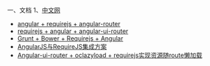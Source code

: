 一、文档
1、[中文网](http://www.requirejs.cn/)

- [angular + requirejs + angular-router](http://www.cnblogs.com/kenkofox/p/4643760.html)
- [requirejs + angular + angular-ui-router](http://www.open-open.com/lib/view/open1413189699875.html)
- [Grunt + Bower + Requirejs + Angular](http://www.tuicool.com/articles/ENbI7j3)
- [AngularJS与RequireJS集成方案](http://www.open-open.com/lib/view/open1413189699875.html)
- [Angular-ui-router + oclazyload + requirejs实现资源随route懒加载](http://www.mamicode.com/info-detail-407754.html)
